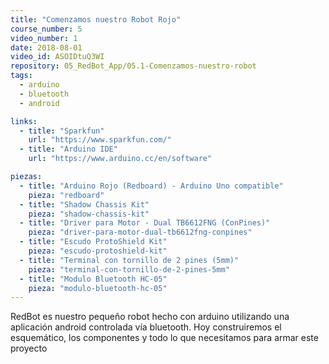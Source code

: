 ```yaml
---
title: "Comenzamos nuestro Robot Rojo"
course_number: 5
video_number: 1
date: 2018-08-01
video_id: ASOIDtuQ3WI
repository: 05_RedBot_App/05.1-Comenzamos-nuestro-robot
tags:
  - arduino
  - bluetooth
  - android

links:
  - title: "Sparkfun"
    url: "https://www.sparkfun.com/"
  - title: "Arduino IDE"
    url: "https://www.arduino.cc/en/software"

piezas:
  - title: "Arduino Rojo (Redboard) - Arduino Uno compatible"
    pieza: "redboard"
  - title: "Shadow Chassis Kit"
    pieza: "shadow-chassis-kit"
  - title: "Driver para Motor - Dual TB6612FNG (ConPines)"
    pieza: "driver-para-motor-dual-tb6612fng-conpines"
  - title: "Escudo ProtoShield Kit"
    pieza: "escudo-protoshield-kit"
  - title: "Terminal con tornillo de 2 pines (5mm)"
    pieza: "terminal-con-tornillo-de-2-pines-5mm"
  - title: "Modulo Bluetooth HC-05"
    pieza: "modulo-bluetooth-hc-05"
---
```


RedBot es nuestro pequeño robot hecho con arduino utilizando una aplicación android controlada vía bluetooth. Hoy construiremos el esquemático, los componentes y todo lo que necesitamos para armar este proyecto
